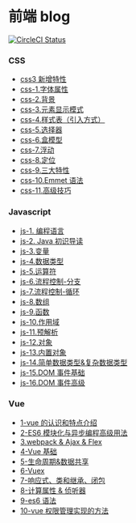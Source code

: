 # 前端 blog

<a href="https://travis-ci.org/ascoders/weekly">
  <img src="https://travis-ci.org/ascoders/weekly.svg?branch=v2" alt="CircleCI Status">
</a>

### CSS

- <a href="./css/0-css3新增特性.md">css3 新增特性</a>
- <a href="./css/css-1.字体属性.md">css-1.字体属性</a>
- <a href="./css/css-2.背景.md">css-2.背景</a>
- <a href="./css/css-3.元素显示模式.md">css-3.元素显示模式</a>
- <a href="./css/css-4.样式表（引入方式）.md">css-4.样式表（引入方式）</a>
- <a href="./css/css-5.选择器.md">css-5.选择器</a>
- <a href="./css/css-6.盒模型.md">css-6.盒模型</a>
- <a href="./css/css-7.浮动.md">css-7.浮动</a>
- <a href="./css/css-8.定位.md">css-8.定位</a>
- <a href="./css/css-9.三大特性.md">css-9.三大特性</a>
- <a href="./css/css-10.Emmet语法.md">css-10.Emmet 语法</a>
- <a href="./css/css-11.高级技巧.md">css-11.高级技巧</a>

### Javascript

- <a href="./js/js-1. 编程语言.md">js-1. 编程语言</a>
- <a href="./js/js-2. Java初识导读">js-2. Java 初识导读</a>
- <a href="./js/js-3.变量.md">js-3.变量</a>
- <a href="./js/js-4.数据类型.md">js-4.数据类型</a>
- <a href="./js/js-5.运算符.md">js-5.运算符</a>
- <a href="./js/js-6.流程控制-分支.md">js-6.流程控制-分支</a>
- <a href="./js/js-7.流程控制-循环.md">js-7.流程控制-循环</a>
- <a href="./js/js-8.数组.md">js-8.数组</a>
- <a href="./js/js-9.函数.md">js-9.函数</a>
- <a href="./js/js-10.作用域.md">js-10.作用域</a>
- <a href="./js/js-11.预解析.md">js-11.预解析</a>
- <a href="./js/js-12.对象.md">js-12.对象</a>
- <a href="./js/js-13.内置对象.md">js-13.内置对象</a>
- <a href="./js/js-14.简单数据类型&复杂数据类型.md">js-14.简单数据类型&复杂数据类型</a>
- <a href="./js/js-15.DOM事件基础.md">js-15.DOM 事件基础</a>
- <a href="./js/js-16.DOM事件高级.md">js-16.DOM 事件高级</a>

### Vue

- <a href="./vue/1-vue的认识和特点介绍.md">1-vue 的认识和特点介绍</a>
- <a href="./vue/2-ES6模块化与异步编程高级用法.md">2-ES6 模块化与异步编程高级用法</a>
- <a href="./vue/3.webpack & Ajax & Flex.md">3.webpack & Ajax & Flex</a>
- <a href="./vue/4-Vue基础.md">4-Vue 基础</a>
- <a href="./vue/5-生命周期&数据共享.md">5-生命周期&数据共享</a>
- <a href="./vue/6-Vuex.md">6-Vuex</a>
- <a href="./vue/7-响应式、类和继承、闭包.md">7-响应式、类和继承、闭包</a>
- <a href="./vue/8-计算属性 & 侦听器.md">8-计算属性 & 侦听器</a>
- <a href="./vue/9-es6语法.md">9-es6 语法</a>
- <a href="./vue/10-vue权限管理实现的方法.md">10-vue 权限管理实现的方法</a>
